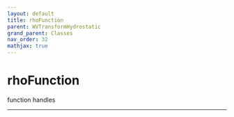 ```yaml
---
layout: default
title: rhoFunction
parent: WVTransformHydrostatic
grand_parent: Classes
nav_order: 32
mathjax: true
---
```


#  rhoFunction

function handles


---

